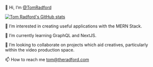 👋 Hi, I’m [@TomRadford](https://github.com/TomRadford/)

[![Tom Radford's GitHub stats](https://github-readme-stats.vercel.app/api?username=tomradford?theme=radical)](https://github.com/anuraghazra/github-readme-stats)

👀 I’m interested in creating useful applications with the MERN Stack.

🌱 I’m currently learning GraphQL and NextJS.

💞️ I’m looking to collaborate on projects which aid creatives, particularly within the video production space.

📫 How to reach me tom@theradford.com

<!---
TomRadford/TomRadford is a ✨ special ✨ repository because its `README.md` (this file) appears on your GitHub profile.
You can click the Preview link to take a look at your changes.
--->
